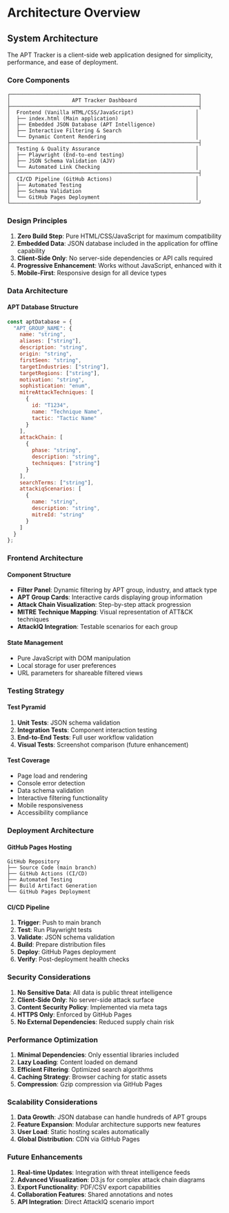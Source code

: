 # Architecture Overview

## System Architecture

The APT Tracker is a client-side web application designed for simplicity, performance, and ease of deployment.

### Core Components

```
┌─────────────────────────────────────────────────────────────┐
│                    APT Tracker Dashboard                    │
├─────────────────────────────────────────────────────────────┤
│  Frontend (Vanilla HTML/CSS/JavaScript)                    │
│  ├── index.html (Main application)                         │
│  ├── Embedded JSON Database (APT Intelligence)             │
│  ├── Interactive Filtering & Search                        │
│  └── Dynamic Content Rendering                             │
├─────────────────────────────────────────────────────────────┤
│  Testing & Quality Assurance                               │
│  ├── Playwright (End-to-end testing)                       │
│  ├── JSON Schema Validation (AJV)                          │
│  └── Automated Link Checking                               │
├─────────────────────────────────────────────────────────────┤
│  CI/CD Pipeline (GitHub Actions)                           │
│  ├── Automated Testing                                     │
│  ├── Schema Validation                                     │
│  └── GitHub Pages Deployment                               │
└─────────────────────────────────────────────────────────────┘
```

### Design Principles

1. **Zero Build Step**: Pure HTML/CSS/JavaScript for maximum compatibility
2. **Embedded Data**: JSON database included in the application for offline capability
3. **Client-Side Only**: No server-side dependencies or API calls required
4. **Progressive Enhancement**: Works without JavaScript, enhanced with it
5. **Mobile-First**: Responsive design for all device types

### Data Architecture

#### APT Database Structure
```javascript
const aptDatabase = {
  "APT_GROUP_NAME": {
    name: "string",
    aliases: ["string"],
    description: "string",
    origin: "string",
    firstSeen: "string",
    targetIndustries: ["string"],
    targetRegions: ["string"],
    motivation: "string",
    sophistication: "enum",
    mitreAttackTechniques: [
      {
        id: "T1234",
        name: "Technique Name",
        tactic: "Tactic Name"
      }
    ],
    attackChain: [
      {
        phase: "string",
        description: "string",
        techniques: ["string"]
      }
    ],
    searchTerms: ["string"],
    attackiqScenarios: [
      {
        name: "string",
        description: "string",
        mitreId: "string"
      }
    ]
  }
};
```

### Frontend Architecture

#### Component Structure
- **Filter Panel**: Dynamic filtering by APT group, industry, and attack type
- **APT Group Cards**: Interactive cards displaying group information
- **Attack Chain Visualization**: Step-by-step attack progression
- **MITRE Technique Mapping**: Visual representation of ATT&CK techniques
- **AttackIQ Integration**: Testable scenarios for each group

#### State Management
- Pure JavaScript with DOM manipulation
- Local storage for user preferences
- URL parameters for shareable filtered views

### Testing Strategy

#### Test Pyramid
1. **Unit Tests**: JSON schema validation
2. **Integration Tests**: Component interaction testing
3. **End-to-End Tests**: Full user workflow validation
4. **Visual Tests**: Screenshot comparison (future enhancement)

#### Test Coverage
- Page load and rendering
- Console error detection
- Data schema validation
- Interactive filtering functionality
- Mobile responsiveness
- Accessibility compliance

### Deployment Architecture

#### GitHub Pages Hosting
```
GitHub Repository
├── Source Code (main branch)
├── GitHub Actions (CI/CD)
├── Automated Testing
├── Build Artifact Generation
└── GitHub Pages Deployment
```

#### CI/CD Pipeline
1. **Trigger**: Push to main branch
2. **Test**: Run Playwright tests
3. **Validate**: JSON schema validation
4. **Build**: Prepare distribution files
5. **Deploy**: GitHub Pages deployment
6. **Verify**: Post-deployment health checks

### Security Considerations

1. **No Sensitive Data**: All data is public threat intelligence
2. **Client-Side Only**: No server-side attack surface
3. **Content Security Policy**: Implemented via meta tags
4. **HTTPS Only**: Enforced by GitHub Pages
5. **No External Dependencies**: Reduced supply chain risk

### Performance Optimization

1. **Minimal Dependencies**: Only essential libraries included
2. **Lazy Loading**: Content loaded on demand
3. **Efficient Filtering**: Optimized search algorithms
4. **Caching Strategy**: Browser caching for static assets
5. **Compression**: Gzip compression via GitHub Pages

### Scalability Considerations

1. **Data Growth**: JSON database can handle hundreds of APT groups
2. **Feature Expansion**: Modular architecture supports new features
3. **User Load**: Static hosting scales automatically
4. **Global Distribution**: CDN via GitHub Pages

### Future Enhancements

1. **Real-time Updates**: Integration with threat intelligence feeds
2. **Advanced Visualization**: D3.js for complex attack chain diagrams
3. **Export Functionality**: PDF/CSV export capabilities
4. **Collaboration Features**: Shared annotations and notes
5. **API Integration**: Direct AttackIQ scenario import
